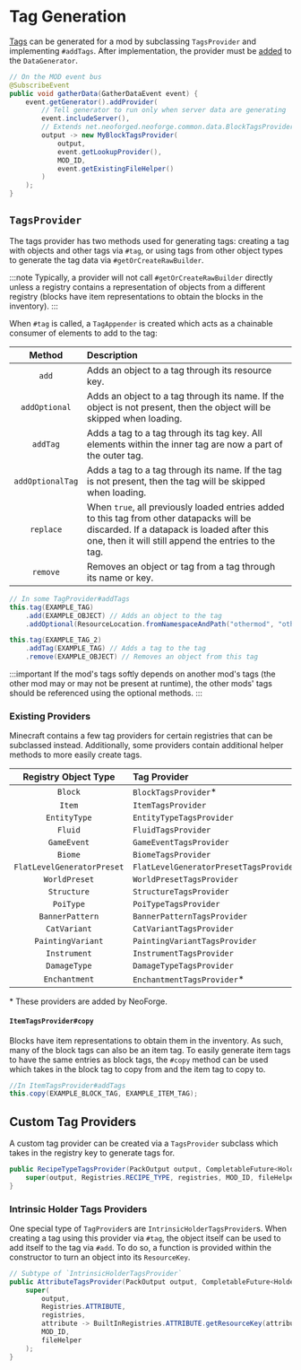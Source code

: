 # Tag Generation

[Tags] can be generated for a mod by subclassing `TagsProvider` and implementing `#addTags`. After implementation, the provider must be [added][datagen] to the `DataGenerator`.

```java
// On the MOD event bus
@SubscribeEvent
public void gatherData(GatherDataEvent event) {
    event.getGenerator().addProvider(
        // Tell generator to run only when server data are generating
        event.includeServer(),
        // Extends net.neoforged.neoforge.common.data.BlockTagsProvider
        output -> new MyBlockTagsProvider(
            output,
            event.getLookupProvider(),
            MOD_ID,
            event.getExistingFileHelper()
        )
    );
}
```

## `TagsProvider`

The tags provider has two methods used for generating tags: creating a tag with objects and other tags via `#tag`, or using tags from other object types to generate the tag data via `#getOrCreateRawBuilder`.

:::note
Typically, a provider will not call `#getOrCreateRawBuilder` directly unless a registry contains a representation of objects from a different registry (blocks have item representations to obtain the blocks in the inventory).
:::

When `#tag` is called, a `TagAppender` is created which acts as a chainable consumer of elements to add to the tag:

Method           | Description
:---:            | :---
`add`            | Adds an object to a tag through its resource key. 
`addOptional`    | Adds an object to a tag through its name. If the object is not present, then the object will be skipped when loading.
`addTag`         | Adds a tag to a tag through its tag key. All elements within the inner tag are now a part of the outer tag.
`addOptionalTag` | Adds a tag to a tag through its name. If the tag is not present, then the tag will be skipped when loading.
`replace`        | When `true`, all previously loaded entries added to this tag from other datapacks will be discarded. If a datapack is loaded after this one, then it will still append the entries to the tag.
`remove`         | Removes an object or tag from a tag through its name or key.

```java
// In some TagProvider#addTags
this.tag(EXAMPLE_TAG)
    .add(EXAMPLE_OBJECT) // Adds an object to the tag
    .addOptional(ResourceLocation.fromNamespaceAndPath("othermod", "other_object")) // Adds an object from another mod to the tag

this.tag(EXAMPLE_TAG_2)
    .addTag(EXAMPLE_TAG) // Adds a tag to the tag
    .remove(EXAMPLE_OBJECT) // Removes an object from this tag
```

:::important
If the mod's tags softly depends on another mod's tags (the other mod may or may not be present at runtime), the other mods' tags should be referenced using the optional methods.
:::

### Existing Providers

Minecraft contains a few tag providers for certain registries that can be subclassed instead. Additionally, some providers contain additional helper methods to more easily create tags.

Registry Object Type         | Tag Provider
:---:                        | :---
`Block`                      | `BlockTagsProvider`\*
`Item`                       | `ItemTagsProvider`
`EntityType`                 | `EntityTypeTagsProvider`
`Fluid`                      | `FluidTagsProvider`
`GameEvent`                  | `GameEventTagsProvider`
`Biome`                      | `BiomeTagsProvider`
`FlatLevelGeneratorPreset`   | `FlatLevelGeneratorPresetTagsProvider`
`WorldPreset`                | `WorldPresetTagsProvider`
`Structure`                  | `StructureTagsProvider`
`PoiType`                    | `PoiTypeTagsProvider`
`BannerPattern`              | `BannerPatternTagsProvider`
`CatVariant`                 | `CatVariantTagsProvider`
`PaintingVariant`            | `PaintingVariantTagsProvider`
`Instrument`                 | `InstrumentTagsProvider`
`DamageType`                 | `DamageTypeTagsProvider`
`Enchantment`                | `EnchantmentTagsProvider`\*

\* These providers are added by NeoForge.

#### `ItemTagsProvider#copy`

Blocks have item representations to obtain them in the inventory. As such, many of the block tags can also be an item tag. To easily generate item tags to have the same entries as block tags, the `#copy` method can be used which takes in the block tag to copy from and the item tag to copy to.

```java
//In ItemTagsProvider#addTags
this.copy(EXAMPLE_BLOCK_TAG, EXAMPLE_ITEM_TAG);
```

## Custom Tag Providers

A custom tag provider can be created via a `TagsProvider` subclass which takes in the registry key to generate tags for.

```java
public RecipeTypeTagsProvider(PackOutput output, CompletableFuture<HolderLookup.Provider> registries, ExistingFileHelper fileHelper) {
    super(output, Registries.RECIPE_TYPE, registries, MOD_ID, fileHelper);
}
```

### Intrinsic Holder Tags Providers

One special type of `TagProvider`s are `IntrinsicHolderTagsProvider`s. When creating a tag using this provider via `#tag`, the object itself can be used to add itself to the tag via `#add`. To do so, a function is provided within the constructor to turn an object into its `ResourceKey`.

```java
// Subtype of `IntrinsicHolderTagsProvider`
public AttributeTagsProvider(PackOutput output, CompletableFuture<HolderLookup.Provider> registries, ExistingFileHelper fileHelper) {
    super(
        output,
        Registries.ATTRIBUTE,
        registries,
        attribute -> BuiltInRegistries.ATTRIBUTE.getResourceKey(attribute).orElseThrow(),
        MOD_ID,
        fileHelper
    );
}
```

[tags]: ../resources/server/tags.md
[datagen]: ../resources/index.md#data-generation
[custom]: ../concepts/registries.md#custom-registries
